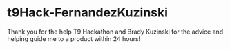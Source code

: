 # t9Hack-FernandezKuzinski
Thank you for the help T9 Hackathon and Brady Kuzinski for the advice and helping guide me to a product within 24 hours!
